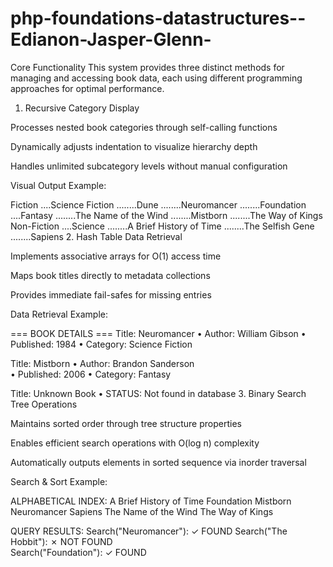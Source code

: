 # php-foundations-datastructures--Edianon-Jasper-Glenn-
Core Functionality
This system provides three distinct methods for managing and accessing book data, each using different programming approaches for optimal performance.

1. Recursive Category Display

Processes nested book categories through self-calling functions

Dynamically adjusts indentation to visualize hierarchy depth

Handles unlimited subcategory levels without manual configuration

Visual Output Example:

Fiction
....Science Fiction
........Dune
........Neuromancer
........Foundation
....Fantasy
........The Name of the Wind
........Mistborn
........The Way of Kings
Non-Fiction
....Science
........A Brief History of Time
........The Selfish Gene
........Sapiens
2. Hash Table Data Retrieval

Implements associative arrays for O(1) access time

Maps book titles directly to metadata collections

Provides immediate fail-safes for missing entries

Data Retrieval Example:

=== BOOK DETAILS ===
Title: Neuromancer
• Author: William Gibson
• Published: 1984
• Category: Science Fiction

Title: Mistborn
• Author: Brandon Sanderson  
• Published: 2006
• Category: Fantasy

Title: Unknown Book
• STATUS: Not found in database
3. Binary Search Tree Operations

Maintains sorted order through tree structure properties

Enables efficient search operations with O(log n) complexity

Automatically outputs elements in sorted sequence via inorder traversal

Search & Sort Example:

ALPHABETICAL INDEX:
A Brief History of Time
Foundation
Mistborn
Neuromancer
Sapiens
The Name of the Wind
The Way of Kings

QUERY RESULTS:
Search("Neuromancer"): ✓ FOUND
Search("The Hobbit"): ✗ NOT FOUND  
Search("Foundation"): ✓ FOUND
